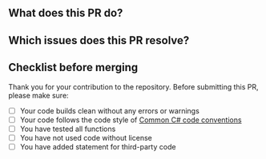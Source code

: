 ## What does this PR do?



## Which issues does this PR resolve?



## Checklist before merging

Thank you for your contribution to the repository. 
Before submitting this PR, please make sure:

- [ ] Your code builds clean without any errors or warnings
- [ ] Your code follows the code style of [Common C# code conventions](https://learn.microsoft.com/en-us/dotnet/csharp/fundamentals/coding-style/coding-conventions)
- [ ] You have tested all functions
- [ ] You have not used code without license
- [ ] You have added statement for third-party code
